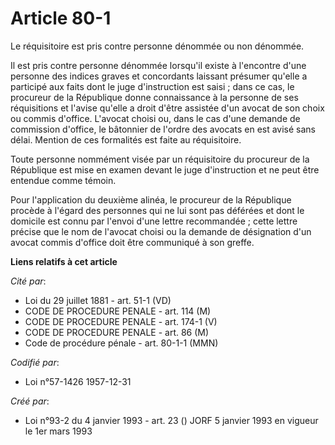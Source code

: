 # Article 80-1

Le réquisitoire est pris contre personne dénommée ou non dénommée.

Il est pris contre personne dénommée lorsqu'il existe à l'encontre d'une personne des indices graves et concordants laissant
présumer qu'elle a participé aux faits dont le juge d'instruction est saisi ; dans ce cas, le procureur de la République
donne connaissance à la personne de ses réquisitions et l'avise qu'elle a droit d'être assistée d'un avocat de son choix ou
commis d'office. L'avocat choisi ou, dans le cas d'une demande de commission d'office, le bâtonnier de l'ordre des avocats en
est avisé sans délai. Mention de ces formalités est faite au réquisitoire.

Toute personne nommément visée par un réquisitoire du procureur de la République est mise en examen devant le juge
d'instruction et ne peut être entendue comme témoin.

Pour l'application du deuxième alinéa, le procureur de la République procède à l'égard des personnes qui ne lui sont pas
déférées et dont le domicile est connu par l'envoi d'une lettre recommandée ; cette lettre précise que le nom de l'avocat
choisi ou la demande de désignation d'un avocat commis d'office doit être communiqué à son greffe.

**Liens relatifs à cet article**

_Cité par_:

  - Loi du 29 juillet 1881 - art. 51-1 (VD)
  - CODE DE PROCEDURE PENALE - art. 114 (M)
  - CODE DE PROCEDURE PENALE - art. 174-1 (V)
  - CODE DE PROCEDURE PENALE - art. 86 (M)
  - Code de procédure pénale - art. 80-1-1 (MMN)

_Codifié par_:

  - Loi n°57-1426 1957-12-31

_Créé par_:

  - Loi n°93-2 du 4 janvier 1993 - art. 23 () JORF 5 janvier 1993 en vigueur le 1er mars 1993
